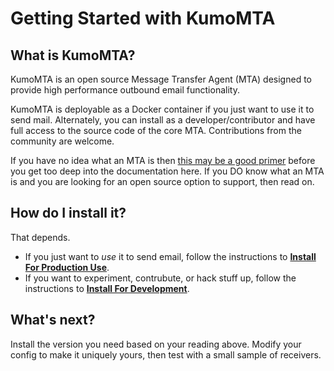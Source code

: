 # Getting Started with KumoMTA

## What is KumoMTA?

KumoMTA is an open source Message Transfer Agent (MTA) designed to provide high performance outbound email functionality.

KumoMTA is deployable as a Docker container if you just want to use it to send mail.  Alternately, you can install as a developer/contributor and have full access to the source code of the core MTA.  Contributions from the community are welcome.

If you have no idea what an MTA is then [this may be a good primer](https://en.wikipedia.org/wiki/Message_transfer_agent) before you get too deep into the documentation here.  If you DO know what an MTA is and you are looking for an open source option to support, then read on.

## How do I install it?

That depends.  

- If you just want to _use_ it to send email, follow the instructions to [**Install For Production Use**](./install_for_production_use.md).
- If you want to experiment, contrubute, or hack stuff up, follow the instructions to [**Install For Development**](./install_for_development.md).

## What's next?

Install the version you need based on your reading above.  Modify your config to make it uniquely yours, then test with a small sample of receivers.
